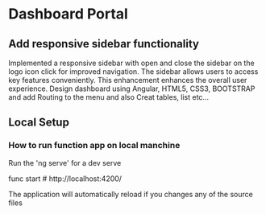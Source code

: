 # Dashboard Portal

##  Add responsive sidebar functionality

Implemented a responsive sidebar with open and close the sidebar on the logo icon click for improved navigation. The sidebar allows users to access key features conveniently. This enhancement enhances the overall user experience.
Design dashboard using Angular, HTML5, CSS3, BOOTSTRAP and add Routing to the menu and also Creat tables, list etc...


## Local Setup


### How to run function app on local manchine 
Run the 'ng serve' for a dev serve

func start # http://localhost:4200/

The application will automatically reload if you changes any of the source files
